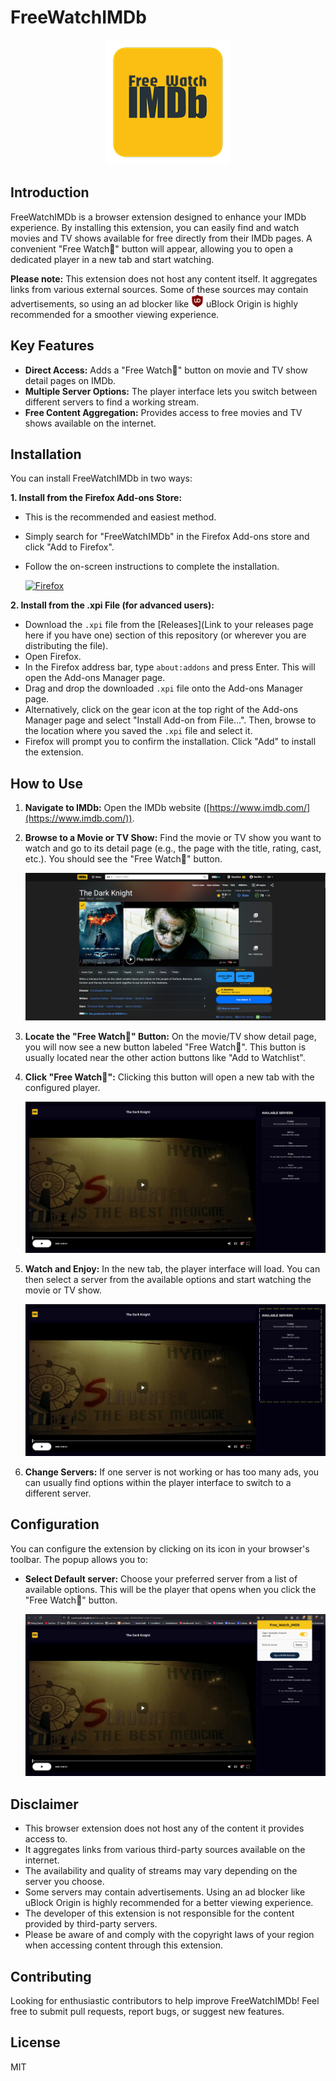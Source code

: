 # FreeWatchIMDb

<p align="center">
  <img src="src/assets/logo.png" alt="FreeWatchIMDb Logo" width="200">
</p>

## Introduction

FreeWatchIMDb is a browser extension designed to enhance your IMDb experience. By installing this extension, you can easily find and watch movies and TV shows available for free directly from their IMDb pages. A convenient "Free Watch🍿" button will appear, allowing you to open a dedicated player in a new tab and start watching.

**Please note:** This extension does not host any content itself. It aggregates links from various external sources. Some of these sources may contain advertisements, so using an ad blocker like <img src="src/assets/ublock_icon.png" alt="uBlock Origin" width="20"> uBlock Origin is highly recommended for a smoother viewing experience.

## Key Features

* **Direct Access:** Adds a "Free Watch🍿" button on movie and TV show detail pages on IMDb.
* **Multiple Server Options:** The player interface lets you switch between different servers to find a working stream.
* **Free Content Aggregation:** Provides access to free movies and TV shows available on the internet.

## Installation

You can install FreeWatchIMDb in two ways:

**1. Install from the Firefox Add-ons Store:**

* This is the recommended and easiest method.
* Simply search for "FreeWatchIMDb" in the Firefox Add-ons store and click "Add to Firefox".
* Follow the on-screen instructions to complete the installation.
  
  <a href="https://addons.mozilla.org/en-US/firefox/addon/free_watch_imdb/" target="_blank">
     <img src="https://blog.mozilla.org/addons/files/2015/11/get-the-addon.png" alt="Firefox" height="50px" >
  </a>

**2. Install from the .xpi File (for advanced users):**

* Download the `.xpi` file from the [Releases](Link to your releases page here if you have one) section of this repository (or wherever you are distributing the file).
* Open Firefox.
* In the Firefox address bar, type `about:addons` and press Enter. This will open the Add-ons Manager page.
* Drag and drop the downloaded `.xpi` file onto the Add-ons Manager page.
* Alternatively, click on the gear icon at the top right of the Add-ons Manager page and select "Install Add-on from File...". Then, browse to the location where you saved the `.xpi` file and select it.
* Firefox will prompt you to confirm the installation. Click "Add" to install the extension.

## How to Use

1.  **Navigate to IMDb:** Open the IMDb website ([https://www.imdb.com/](https://www.imdb.com/)).

2.  **Browse to a Movie or TV Show:** Find the movie or TV show you want to watch and go to its detail page (e.g., the page with the title, rating, cast, etc.). You should see the "Free Watch🍿" button.

    ![IMDb Detail Page with Free Watch Button](src/assets/screenshots/imdb_page.png)

3.  **Locate the "Free Watch🍿" Button:** On the movie/TV show detail page, you will now see a new button labeled "Free Watch🍿". This button is usually located near the other action buttons like "Add to Watchlist".

4.  **Click "Free Watch🍿":** Clicking this button will open a new tab with the configured player.

    ![Player Opens in New Tab](src/assets/screenshots/player_tab.png)

5.  **Watch and Enjoy:** In the new tab, the player interface will load. You can then select a server from the available options and start watching the movie or TV show.

    ![Player Interface with Server Options](src/assets/screenshots/player_interface.png)

6.  **Change Servers:** If one server is not working or has too many ads, you can usually find options within the player interface to switch to a different server.

## Configuration

You can configure the extension by clicking on its icon in your browser's toolbar. The popup allows you to:

* **Select Default server:** Choose your preferred server from a list of available options. This will be the player that opens when you click the "Free Watch🍿" button.

    ![Extension Configuration Popup](src/assets/screenshots/extension_popup.png)

## Disclaimer

* This browser extension does not host any of the content it provides access to.
* It aggregates links from various third-party sources available on the internet.
* The availability and quality of streams may vary depending on the server you choose.
* Some servers may contain advertisements. Using an ad blocker like uBlock Origin is highly recommended for a better viewing experience.
* The developer of this extension is not responsible for the content provided by third-party servers.
* Please be aware of and comply with the copyright laws of your region when accessing content through this extension.

## Contributing

Looking for enthusiastic contributors to help improve FreeWatchIMDb! Feel free to submit pull requests, report bugs, or suggest new features.

## License

MIT

